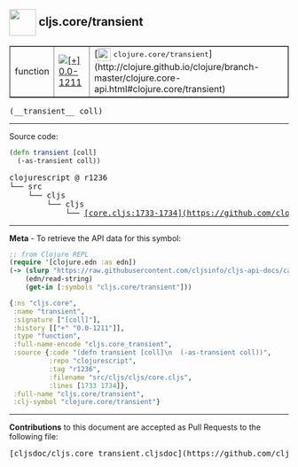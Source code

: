 ## <img width="48px" valign="middle" src="http://i.imgur.com/Hi20huC.png"> cljs.core/transient

 <table border="1">
<tr>

<td>function</td>
<td><a href="https://github.com/cljsinfo/cljs-api-docs/tree/0.0-1211"><img valign="middle" alt="[+] 0.0-1211" src="https://img.shields.io/badge/+-0.0--1211-lightgrey.svg"></a> </td>
<td>
[<img height="24px" valign="middle" src="http://i.imgur.com/1GjPKvB.png"> <samp>clojure.core/transient</samp>](http://clojure.github.io/clojure/branch-master/clojure.core-api.html#clojure.core/transient)
</td>
</tr>
</table>

 <samp>
(__transient__ coll)<br>
</samp>

---





Source code:

```clj
(defn transient [coll]
  (-as-transient coll))
```

 <pre>
clojurescript @ r1236
└── src
    └── cljs
        └── cljs
            └── <ins>[core.cljs:1733-1734](https://github.com/clojure/clojurescript/blob/r1236/src/cljs/cljs/core.cljs#L1733-L1734)</ins>
</pre>


---

__Meta__ - To retrieve the API data for this symbol:

```clj
;; from Clojure REPL
(require '[clojure.edn :as edn])
(-> (slurp "https://raw.githubusercontent.com/cljsinfo/cljs-api-docs/catalog/cljs-api.edn")
    (edn/read-string)
    (get-in [:symbols "cljs.core/transient"]))
```

```clj
{:ns "cljs.core",
 :name "transient",
 :signature ["[coll]"],
 :history [["+" "0.0-1211"]],
 :type "function",
 :full-name-encode "cljs.core_transient",
 :source {:code "(defn transient [coll]\n  (-as-transient coll))",
          :repo "clojurescript",
          :tag "r1236",
          :filename "src/cljs/cljs/core.cljs",
          :lines [1733 1734]},
 :full-name "cljs.core/transient",
 :clj-symbol "clojure.core/transient"}

```

---

__Contributions__ to this document are accepted as Pull Requests to the following file:

 <pre>
[cljsdoc/cljs.core_transient.cljsdoc](https://github.com/cljsinfo/cljs-api-docs/blob/master/cljsdoc/cljs.core_transient.cljsdoc)
</pre>

